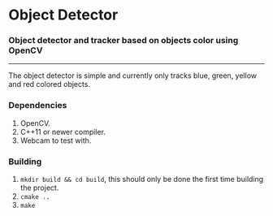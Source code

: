 # Object Detector
### Object detector and tracker based on objects color using OpenCV
---

The object detector is simple and currently only tracks blue, green, yellow and red colored objects.

### Dependencies

1. OpenCV.
2. C++11 or newer compiler.
3. Webcam to test with.

### Building

1. `mkdir build && cd build`, this should only be done the first time building the project.
2. `cmake ..`
3. `make`
